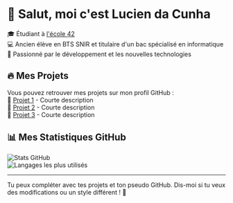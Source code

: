 # 👋 Salut, moi c'est Lucien da Cunha

🎓 Étudiant à [l'école 42](https://42.fr/)  
💻 Ancien élève en BTS SNIR et titulaire d'un bac spécialisé en informatique  
🚀 Passionné par le développement et les nouvelles technologies  

## 🔥 Mes Projets  

Vous pouvez retrouver mes projets sur mon profil GitHub :  
🔹 [Projet 1](lien_vers_le_projet) - Courte description  
🔹 [Projet 2](lien_vers_le_projet) - Courte description  
🔹 [Projet 3](lien_vers_le_projet) - Courte description  

## 📊 Mes Statistiques GitHub  

![Stats GitHub](https://github-readme-stats.vercel.app/api?username=ton_nom_github&show_icons=true&theme=radical)  
![Langages les plus utilisés](https://github-readme-stats.vercel.app/api/top-langs/?username=ton_nom_github&layout=compact&theme=radical)  

---

Tu peux compléter avec tes projets et ton pseudo GitHub. Dis-moi si tu veux des modifications ou un style différent ! 🚀

